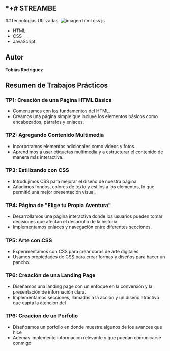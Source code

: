 *+# STREAMBE
-----------
##Tecnologias Utilizadas:
![imagen html css js](https://github.com/user-attachments/assets/502fad79-c14d-4fef-bb70-e414dd31fa52)
* HTML
* CSS
* JavaScript

## Autor
**Tobias Rodriguez**

## Resumen de Trabajos Prácticos



### TP1: Creación de una Página HTML Básica
- Comenzamos con los fundamentos del HTML.
- Creamos una página simple que incluye los elementos básicos como encabezados, párrafos y enlaces.

### TP2: Agregando Contenido Multimedia
- Incorporamos elementos adicionales como videos y fotos.
- Aprendimos a usar etiquetas multimedia y a estructurar el contenido de manera más interactiva.

### TP3: Estilizando con CSS
- Introdujimos CSS para mejorar el diseño de nuestra página.
- Añadimos fondos, colores de texto y estilos a los elementos, lo que permitió una mejor presentación visual.

### TP4: Página de "Elige tu Propia Aventura"
- Desarrollamos una página interactiva donde los usuarios pueden tomar decisiones que afectan el desarrollo de la historia.
- Implementamos enlaces y navegación entre diferentes secciones.

### TP5: Arte con CSS
- Experimentamos con CSS para crear obras de arte digitales.
- Usamos propiedades de CSS para crear formas y diseños para hacer un pancho.

### TP6: Creación de una Landing Page
- Diseñamos una landing page con un enfoque en la conversión y la presentación de información clara.
- Implementamos secciones, llamadas a la acción y un diseño atractivo que capta la atención del 

### TP6: Creacion de un Porfolio
- Diseñoamos un porfolio en donde muestre algunos de los avances que hice 
- Ademas implemente informacion relevante y que puedan comunicarse conmigo

